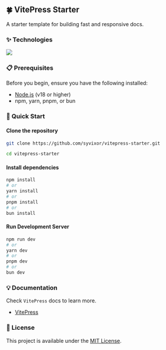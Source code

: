 ## 🍀 VitePress Starter

A starter template for building fast and responsive docs.

### ✨ Technologies

![](https://skills.syvixor.com/api/icons?i=ts,vitepress)

### 📋 Prerequisites

Before you begin, ensure you have the following installed:
- [Node.js](https://nodejs.org) (v18 or higher)
- npm, yarn, pnpm, or bun

### 🚀 Quick Start

#### Clone the repository

```bash
git clone https://github.com/syvixor/vitepress-starter.git
```

```bash
cd vitepress-starter
```

#### Install dependencies

```bash
npm install
# or
yarn install
# or
pnpm install
# or
bun install
```

#### Run Development Server

```bash
npm run dev
# or
yarn dev
# or
pnpm dev
# or
bun dev
```

### 💡 Documentation

Check `VitePress` docs to learn more.

- [VitePress](https://vitepress.dev)

### 📜 License

This project is available under the [MIT License](LICENSE).
